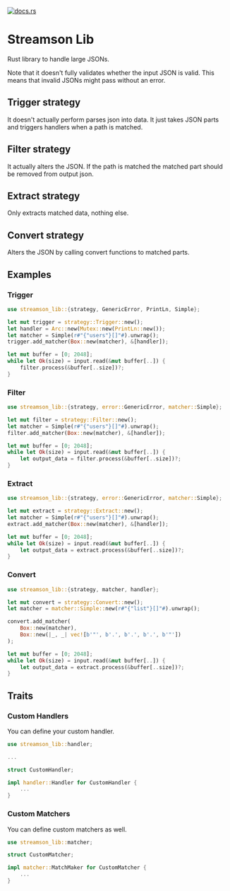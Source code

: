 [![docs.rs](https://docs.rs/streamson-lib/badge.svg)](https://docs.rs/streamson-lib)

# Streamson Lib

Rust library to handle large JSONs.

Note that it doesn't fully validates whether the input JSON is valid.
This means that invalid JSONs might pass without an error.

## Trigger strategy

It doesn't actually perform parses json into data. It just takes JSON parts and triggers handlers when a path is matched.


## Filter strategy

It actually alters the JSON. If the path is matched the matched part should be removed from output json.


## Extract strategy

Only extracts matched data, nothing else.

## Convert strategy

Alters the JSON by calling convert functions to matched parts.


## Examples
### Trigger
```rust
use streamson_lib::{strategy, GenericError, PrintLn, Simple};

let mut trigger = strategy::Trigger::new();
let handler = Arc::new(Mutex::new(PrintLn::new());
let matcher = Simple(r#"{"users"}[]"#).unwrap();
trigger.add_matcher(Box::new(matcher), &[handler]);

let mut buffer = [0; 2048];
while let Ok(size) = input.read(&mut buffer[..]) {
	filter.process(&buffer[..size])?;
}
```

### Filter
```rust
use streamson_lib::{strategy, error::GenericError, matcher::Simple};

let mut filter = strategy::Filter::new();
let matcher = Simple(r#"{"users"}[]"#).unwrap();
filter.add_matcher(Box::new(matcher), &[handler]);

let mut buffer = [0; 2048];
while let Ok(size) = input.read(&mut buffer[..]) {
	let output_data = filter.process(&buffer[..size])?;
}
```

### Extract
```rust
use streamson_lib::{strategy, error::GenericError, matcher::Simple};

let mut extract = strategy::Extract::new();
let matcher = Simple(r#"{"users"}[]"#).unwrap();
extract.add_matcher(Box::new(matcher), &[handler]);

let mut buffer = [0; 2048];
while let Ok(size) = input.read(&mut buffer[..]) {
	let output_data = extract.process(&buffer[..size])?;
}
```

### Convert
```rust
use streamson_lib::{strategy, matcher, handler};

let mut convert = strategy::Convert::new();
let matcher = matcher::Simple::new(r#"{"list"}[]"#).unwrap();

convert.add_matcher(
	Box::new(matcher),
	Box::new(|_, _| vec![b'"', b'.', b'.', b'.', b'"'])
);

let mut buffer = [0; 2048];
while let Ok(size) = input.read(&mut buffer[..]) {
	let output_data = extract.process(&buffer[..size])?;
}
```


## Traits
### Custom Handlers
You can define your custom handler.
```rust
use streamson_lib::handler;

...

struct CustomHandler;

impl handler::Handler for CustomHandler {
	...
}

```

### Custom Matchers
You can define custom matchers as well.
```rust
use streamson_lib::matcher;

struct CustomMatcher;

impl matcher::MatchMaker for CustomMatcher {
	...
}
```

